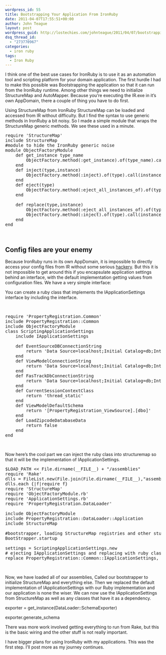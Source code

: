 ```yaml
---
wordpress_id: 55
title: Bootstrapping Your Application From IronRuby
date: 2011-04-07T17:55:51+00:00
author: John Teague
layout: post
wordpress_guid: http://lostechies.com/johnteague/2011/04/07/bootstrapping-your-application-from-ironruby/
dsq_thread_id:
  - "273770967"
categories:
  - iron ruby
tags:
  - Iron Ruby
---
```

<p class="brush:ruby">
  I think one of the best use cases for IronRuby is to use it as an automation tool and scripting platform for your domain application. The first hurdle I had to make this possible was Bootstrapping the application so that it can run from the IronRuby runtime. Among other things we need to initialize StructureMap and AutoMapper. Because you&#8217;re executing the IR.exe in it&#8217;s own AppDomain, there a couple of thing you have to do first.
</p>

<p class="brush:ruby">
  Using StructureMap from IronRuby StructureMap can be loaded and accessed from IR without difficulty. But I find the syntax to use generic methods in IronRuby a bit noisy. So I made a simple module that wraps the StructureMap generic methods. We see these used in a minute.
</p>

<pre>require 'StructureMap'
include StructureMap
#module to hide the IronRuby generic noise
module ObjectFactoryModule
    def get_instance type_name
        ObjectFactory.method(:get_instance).of(type_name).call
    end
    def inject(type,instance)
        ObjectFactory.method(:inject).of(type).call(instance)
    end
    def eject(type)
        ObjectFactory.method(:eject_all_instances_of).of(type).call
    end

    def replace(type,instance)
        ObjectFactory.method(:eject_all_instances_of).of(type).call
        ObjectFactory.method(:inject).of(type).call(instance)
    end
end</pre>

&nbsp;

## Config files are your enemy

Because IronRuby runs in its own AppDomain, it is impossible to directly access your config files from IR without some serious [hackery](http://vaderpi.com/blog/?p=609). But this it is not impossible to get around this if you encapsulate application settings behind an interface, with the default implementation getting values from configuration files. We have a very simple interface:

You can create a ruby class that implements the IApplicationSettings interface by including the interface.

&nbsp;

<pre>require 'PropertyRegistration.Common'
include PropertyRegistration::Common
include ObjectFactoryModule
class ScriptingApplicationSettings
    include IApplicationSettings

    def EventSourceDBConnectionString
        return 'Data Source=localhost;Initial Catalog=db;Integrated Security=SSPI'
    end
    def ViewModelConnectionString
        return 'Data Source=localhost;Initial Catalog=db;Integrated Security=SSPI'
    end
    def FasTrackDbConnectionString
        return 'Data Source=localhost;Initial Catalog=db;Integrated Security=SSPI'
    end
    def CurrentSessionContextClass
        return 'thread_static'
    end
    def ViewModelDefaultSchema
        return '[PropertyRegistration_ViewSource].[dbo]'
    end
    def LoadZipcodeDatabaseData
        return false
    end
end</pre>

&nbsp;

Now here&#8217;s the cool part we can inject the ruby class into structuremap so that it will be the implementation of IApplicationSettings.

<pre>$LOAD_PATH &lt;&lt; File.dirname(__FILE__) + "/assemblies"
require 'Rake'
dlls = FileList.new(File.join(File.dirname(__FILE__),"assemblies/*.dll"))
dlls.each {|f|require f}
require 'StructureMap'
require 'ObjectFactoryModule.rb'
require 'ApplicationSettings.rb'
require 'PropertyRegistration.DataLoader'

include ObjectFactoryModule
include PropertyRegistration::DataLoader::Application
include StructureMap

#bootstrapper, loading StructureMap registries and other stuff
BootStrapper.startup

settings = ScriptingApplicationSettings.new
# ejecting IApplicationSettings and replacing with ruby class
replace PropertyRegistration::Common::IApplicationSettings, settings</pre>

&nbsp;

Now, we have loaded all of our assemblies, Called our bootstrapper to initialize StructureMap and everything else. Then we replaced the default implementation of IApplicationSettings with our Ruby implementation and our application is none the wiser. We can now use the IApplicationSettings from StructureMap as well as any classes that have it as a dependency.

exporter = get_instance(DataLoader::SchemaExporter)
  
exporter.generate_schema

There was more work involved getting everything to run from Rake, but this is the basic wiring and the other stuff is not really important.

I have bigger plans for using IronRuby with my applications. This was the first step. I&#8217;ll post more as my journey continues.